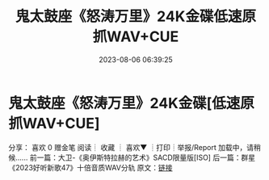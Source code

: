 ﻿---
title: 鬼太鼓座《怒涛万里》24K金碟低速原抓WAV+CUE
date: 2023-08-06 06:39:25
categories: 古典音乐、新世纪、纯音雅乐
tags: 纯音雅乐
---
# 鬼太鼓座《怒涛万里》24K金碟[低速原抓WAV+CUE]

分享：
喜欢
0
赠金笔
阅读┊
收藏
┊
喜欢▼
┊打印┊举报/Report
加载中，请稍候......
前一篇：大卫-《奥伊斯特拉赫的艺术》SACD限量版[ISO]
后一篇：群星《2023好听新歌47》十倍音质WAV分轨
原文：[链接](https://blog.sina.com.cn/s/blog_1647c7e76010312yz.html)